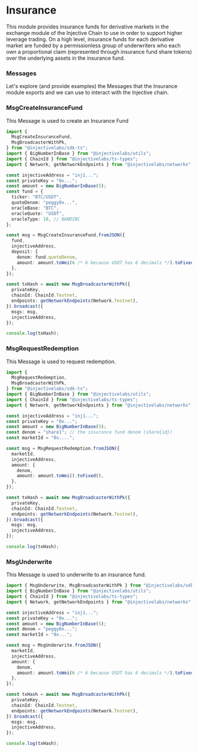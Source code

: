 # Insurance

This module provides insurance funds for derivative markets in the exchange module of the Injective Chain to use in order to support higher leverage trading. On a high level, insurance funds for each derivative market are funded by a permissionless group of underwriters who each own a proportional claim (represented through insurance fund share tokens) over the underlying assets in the insurance fund.

### Messages

Let's explore (and provide examples) the Messages that the Insurance module exports and we can use to interact with the Injective chain.

### MsgCreateInsuranceFund

This Message is used to create an Insurance Fund

```ts
import {
  MsgCreateInsuranceFund,
  MsgBroadcasterWithPk,
} from "@injectivelabs/sdk-ts";
import { BigNumberInBase } from "@injectivelabs/utils";
import { ChainId } from "@injectivelabs/ts-types";
import { Network, getNetworkEndpoints } from "@injectivelabs/networks";

const injectiveAddress = "inj1...";
const privateKey = "0x...";
const amount = new BigNumberInBase(5);
const fund = {
  ticker: "BTC/USDT",
  quoteDenom: "peggy0x...",
  oracleBase: "BTC",
  oracleQuote: "USDT",
  oracleType: 10, // BANDIBC
};

const msg = MsgCreateInsuranceFund.fromJSON({
  fund,
  injectiveAddress,
  deposit: {
    denom: fund.quoteDenom,
    amount: amount.toWei(6 /* 6 because USDT has 6 decimals */).toFixed(),
  },
});

const txHash = await new MsgBroadcasterWithPk({
  privateKey,
  chainId: ChainId.Testnet,
  endpoints: getNetworkEndpoints(Network.Testnet),
}).broadcast({
  msgs: msg,
  injectiveAddress,
});

console.log(txHash);
```

### MsgRequestRedemption

This Message is used to request redemption.

```ts
import {
  MsgRequestRedemption,
  MsgBroadcasterWithPk,
} from "@injectivelabs/sdk-ts";
import { BigNumberInBase } from "@injectivelabs/utils";
import { ChainId } from "@injectivelabs/ts-types";
import { Network, getNetworkEndpoints } from "@injectivelabs/networks";

const injectiveAddress = "inj1...";
const privateKey = "0x...";
const amount = new BigNumberInBase(5);
const denom = "share1"; // the insurance fund denom (share{id})
const marketId = "0x....";

const msg = MsgRequestRedemption.fromJSON({
  marketId,
  injectiveAddress,
  amount: {
    denom,
    amount: amount.toWei().toFixed(),
  },
});

const txHash = await new MsgBroadcasterWithPk({
  privateKey,
  chainId: ChainId.Testnet,
  endpoints: getNetworkEndpoints(Network.Testnet),
}).broadcast({
  msgs: msg,
  injectiveAddress,
});

console.log(txHash);
```

### MsgUnderwrite

This Message is used to underwrite to an insurance fund.

```ts
import { MsgUnderwrite, MsgBroadcasterWithPk } from "@injectivelabs/sdk-ts";
import { BigNumberInBase } from "@injectivelabs/utils";
import { ChainId } from "@injectivelabs/ts-types";
import { Network, getNetworkEndpoints } from "@injectivelabs/networks";

const injectiveAddress = "inj1...";
const privateKey = "0x...";
const amount = new BigNumberInBase(5);
const denom = "peggy0x...";
const marketId = "0x...";

const msg = MsgUnderwrite.fromJSON({
  marketId,
  injectiveAddress,
  amount: {
    denom,
    amount: amount.toWei(6 /* 6 because USDT has 6 decimals */).toFixed(),
  },
});

const txHash = await new MsgBroadcasterWithPk({
  privateKey,
  chainId: ChainId.Testnet,
  endpoints: getNetworkEndpoints(Network.Testnet),
}).broadcast({
  msgs: msg,
  injectiveAddress,
});

console.log(txHash);
```
